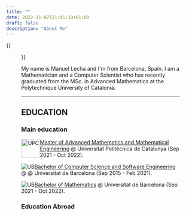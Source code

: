 ```yaml
---
title: ""
date: 2022-11-07T21:45:33+01:00
draft: false
description: "About Me" 
---
```


{{<figure src="/roundme.png" alt="This is how I look like" position="center" height="200px" width="200px">}} 

My name is Manuel Lecha and I'm from Barcelona, Spain. I am a Mathematician and a Computer Scientist who has recently graduated from the MSc. in Advanced Mathematics at the Polytechnique University of Catalonia. 

<hr>

## EDUCATION

### Main education

<img src="/UPC.png" alt="UPC" position="center" style="height:50px; width:50px; float: left;"> [Master of Advanced Mathematics and Mathematical Engineering](https://mamme.masters.upc.edu/en/) @ Universitat Politècnica de Catalunya (Sep 2021 - Oct 2022).

<img src="/UB.png" alt="UB" position="center" style="float: left;"> [Bachelor of Computer Science and Software Engineering](https://mamme.masters.upc.edu/en/) @ @ Universitat de Barcelona (Sep 2015 - Feb 2021).

<img src="/UB.png" alt="UB" position="center" style="float: left;"> [Bachelor of Mathematics](https://mamme.masters.upc.edu/en/) @ Universitat de Barcelona (Sep 2021 - Oct 2022).


### Education Abroad